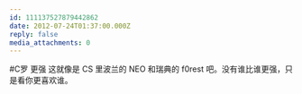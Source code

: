```yaml
---
id: 111137527879442862
date: 2012-07-24T01:37:00.000Z
reply: false
media_attachments: 0
---
```


#C罗 更强 这就像是 CS 里波兰的 NEO 和瑞典的 f0rest 吧。没有谁比谁更强，只是看你更喜欢谁。 ​​​​

